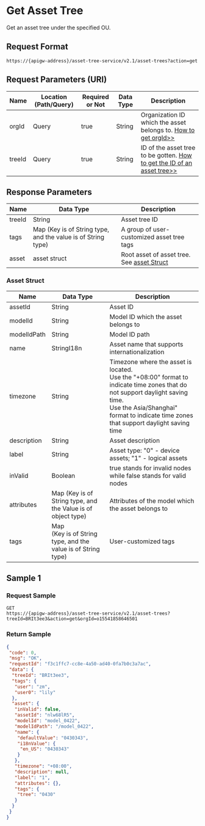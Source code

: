 # Get Asset Tree



Get an asset tree under the specified OU.

## Request Format

```
https://{apigw-address}/asset-tree-service/v2.1/asset-trees?action=get
```

## Request Parameters (URI)

| Name | Location (Path/Query) | Required or Not | Data Type | Description |
|---------------|------------------|----------|-----------|--------------|
| orgId         | Query            | true     | String    | Organization ID which the asset belongs to. [How to get orgId>>](/docs/api/en/latest/api_faqs#how-to-get-organization-id-orgid-orgid)                |
| treeId        | Query            | true    | String    | ID of the asset tree to be gotten. [How to get the ID of an asset tree>>](/docs/api/en/latest/api_faqs.html#how-to-get-the-id-of-an-asset-tree)        |


## Response Parameters

| Name | Data Type | Description |
|-------------|-----------------------------------|-----------------------------|
| treeId| String                            | Asset tree ID                    |
| tags| Map (Key is of String type, and the value is of String type) | A group of user-customized asset tree tags  |
| asset| asset struct | Root asset of asset tree. See [asset Struct](/docs/api/en/latest/asset_tree/get_asset_tree.html#asset-struct-assetstruc)              |

### Asset Struct <assetstruc>

| Name | Data Type | Description |
|-------|-------|---------------------------|
| assetId |  String | Asset ID|
|modelId|String|Model ID which the asset belongs to|
|modelIdPath|String|Model ID path |
| name | StringI18n |Asset name that supports internationalization|
|timezone  |  String  |Timezone where the asset is located.<br>Use the "+08:00" format to indicate time zones that do not support daylight saving time.<br>Use the Asia/Shanghai" format to indicate time zones that support daylight saving time|
| description | String | Asset description|
| label  | String | Asset type: "0" - device assets; "1" - logical assets|
| inValid  | Boolean | true stands for invalid nodes while false stands for valid nodes|
|attributes   |Map  (Key is of String type, and the Value is of object type)  |Attributes of the model which the asset belongs to|
|tags|Map<br>(Key is of String type, and the value is of String type)|User-customized tags|



## Sample 1

### Request Sample

```
GET
https://{apigw-address}/asset-tree-service/v2.1/asset-trees?treeId=BRIt3ee3&action=get&orgId=o15541858646501
```

### Return Sample

```json
{
 "code": 0,
 "msg": "OK",
 "requestId": "f3c1ffc7-cc8e-4a50-ad40-0fa7b0c3a7ac",
 "data": {
  "treeId": "BRIt3ee3",
  "tags": {
   "user": "zm",
   "user0": "lily"
  },
  "asset": {
   "inValid": false,
   "assetId": "nlw68lR5",
   "modelId": "model_0422",
   "modelIdPath": "/model_0422",
   "name": {
    "defaultValue": "0430343",
    "i18nValue": {
     "en_US": "0430343"
    }
   },
   "timezone": "+08:00",
   "description": null,
   "label": "1",
   "attributes": {},
   "tags": {
    "tree": "0430"
   }
  }
 }
}
```

